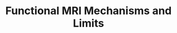 ---
title: "Functional MRI Mechanisms and Limits"
project_id: 
conference_id: ""
presenters:
   - peter_bandettini
summary: "Georgetown University, Washington DC"
file: /assets/presentations/
filename: 
layout: presentation
---